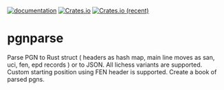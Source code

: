 [![documentation](https://docs.rs/pgnparse/badge.svg)](https://docs.rs/pgnparse) [![Crates.io](https://img.shields.io/crates/v/pgnparse.svg)](https://crates.io/crates/pgnparse) [![Crates.io (recent)](https://img.shields.io/crates/dr/pgnparse)](https://crates.io/crates/pgnparse)

# pgnparse

Parse PGN to Rust struct ( headers as hash map, main line moves as san, uci, fen, epd records ) or to JSON. All lichess variants are supported. Custom starting position using FEN header is supported. Create a book of parsed pgns.